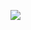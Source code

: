 ![](https://komarev.com/ghpvc/?username=your-github-piercedskin&color=lightgrey&label=witnesses&base=1000) 

